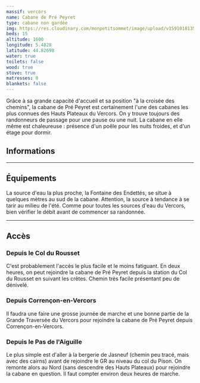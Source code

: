 ```yaml
---
massif: vercors
name: Cabane de Pré Peyret
type: cabane non gardée
img: https://res.cloudinary.com/monpetitsommet/image/upload/v1591018135/vercors/cabane-de-pre-peyret-hiver-1_b9munz.jpg
beds: 15
altitude: 1600
longitude: 5.4828
latitude: 44.82698
water: true
toilets: false
wood: true
stove: true
matresses: 0
blankets: false
---
```

Grâce à sa grande capacité d'accueil et sa position "à la croisée des chemins", la cabane de Pré Peyret est certainement l'une des cabanes les plus connues des Hauts Plateaux du Vercors. On y trouve toujours des randonneurs de passage pour une pause ou une nuit. La cabane en elle même est chaleureuse : présence d'un poêle pour les nuits froides, et d'un étage pour dormir.

## Informations

<grid :altitude="altitude" :beds="beds" :longitude="longitude" :latitude="longitude"></grid>

___

## Équipements

<grid :matresses="matresses" :blankets="blankets" :stove="stove" :wood="wood" :water="water" :toilets="toilets"></grid>

La source d'eau la plus proche, la Fontaine des Endettés, se situe à quelques mètres au sud de la cabane. Attention, la source à tendance à se tarir au milieu de l'été. Comme pour toutes les sources d'eau du Vercors, bien vérifier le débit avant de commencer sa randonnée.

___

## Accès
### Depuis le Col du Rousset
C'est probablement l'accès le plus facile et le moins fatiguant. En deux heures, on peut rejoindre la cabane de Pré Peyret depuis la station du Col du Rousset en suivant les crêtes. Chemin très facile présentant peu de dénivelé.

### Depuis Corrençon-en-Vercors
Il faudra une faire une grosse journée de marche et une bonne partie de la Grande Traversée du Vercors pour rejoindre la cabane de Pré Peyret depuis Corrençon-en-Vercors.

### Depuis le Pas de l'Aiguille
Le plus simple est d'aller à la bergerie de Jasneuf (chemin peu tracé, mais avec des cairns) avant de rejoindre le GR au niveau du col du Pison. On remonte alors au Nord (sans descendre des Hauts Plateaux) pour rejoindre la cabane en question. Il faut compter environ deux heures de marche.

